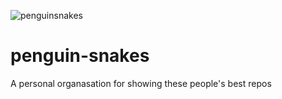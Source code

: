 ![penguinsnakes](https://github.com/pengusnake/.github/assets/127430703/6d863b98-bcd5-408d-a2a3-c47e2b16a4fb)

# penguin-snakes
A personal organasation for showing these people's best repos
